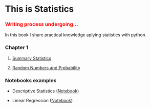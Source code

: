 # This is Statistics

<h3 align='left' style='color: red;'>Writing process undergoing...</h3>

In this book I share practical knowledge aplying statistics with python.

### Chapter 1

1. [Summary Statistics](./01_intro_to_statistics/01_summary_statistics.md)

2. [Random Numbers and Probability](./01_intro_to_statistics/02_random_numbers_and_probability.md)

### Notebooks examples

- Descriptive Statistics ([Notebook](./notebooks/01_descriptive_statistics.ipynb))

- Linear Regression ([Notebook](./notebooks/02_linear_regression.ipynb))
